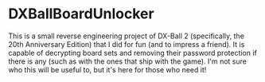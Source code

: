 # DXBallBoardUnlocker
This is a small reverse engineering project of DX-Ball 2 (specifically, the 20th Anniversary Edition) that I did for fun (and to impress a friend).
It is capable of decrypting board sets and removing their password protection if there is any (such as with the ones that ship with the game).
I'm not sure who this will be useful to, but it's here for those who need it!
